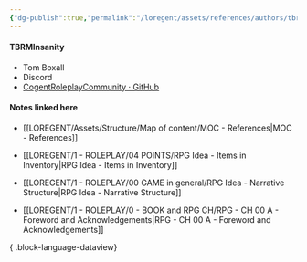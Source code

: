 ```yaml
---
{"dg-publish":true,"permalink":"/loregent/assets/references/authors/tbrm-insanity/","noteIcon":""}
---
```



#### TBRMInsanity

- Tom Boxall
- Discord
- [CogentRoleplayCommunity · GitHub](https://github.com/CogentRoleplayCommunity)

#### Notes linked here

- [[LOREGENT/Assets/Structure/Map of content/MOC - References\|MOC - References]]

- [[LOREGENT/1 - ROLEPLAY/04 POINTS/RPG Idea - Items in Inventory\|RPG Idea - Items in Inventory]]
- [[LOREGENT/1 - ROLEPLAY/00 GAME in general/RPG Idea - Narrative Structure\|RPG Idea - Narrative Structure]]
- [[LOREGENT/1 - ROLEPLAY/0 - BOOK and RPG CH/RPG - CH 00 A - Foreword and Acknowledgements\|RPG - CH 00 A - Foreword and Acknowledgements]]

{ .block-language-dataview}
